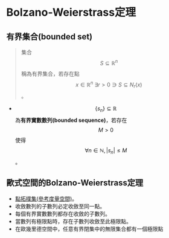 # Bolzano-Weierstrass定理

## 有界集合\(bounded set\)

> 集合$$S \subseteq \mathbb{R}^n$$稱為有界集合，若存在點$$x \in \mathbb{R}^n ~ \exists r > 0 \ni S \subseteq N_r(x) $$。

* $$\{ s_n\} \subseteq \mathbb{R}$$為**有界實數數列\(bounded sequence\)**，若存在$$M >0 $$使得$$\forall n \in \mathbb{N}, |s_n| \leq M$$。

## 歐式空間的Bolzano-Weierstrass定理

* [點拓樸集\(參考度量空間\)](../metric-space/point-topology.md)。
* 收斂數列的子數列必定收斂至同一點。
* 每個有界實數數列都存在收斂的子數列。
* 當數列有極限點時，存在子數列收斂至此極限點。
* 在歐幾里德空間中，任意有界閉集中的無限集合都有一個極限點



